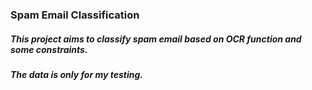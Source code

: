 ### Spam Email Classification
##### This project aims to classify spam email based on OCR function and some constraints.
##### The data is only for my testing.
